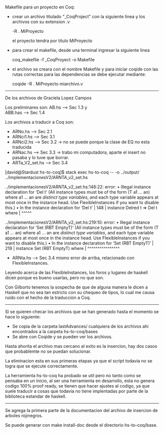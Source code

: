 Makefile para un proyecto en Coq:
- crear un archivo titulado "\_CoqProject" con la siguiente linea y los archivos con su extension .v

   -R . MiProyecto

  el proyecto tendra por titulo MiProyecto
- para crear el makefile, desde una terminal ingresar la siguiente linea

  coq_makefile -f \_CoqProyect -o Makefile

- el archivo se creara con el nombre Makefile y
  para iniciar coqide con las rutas correctas para las dependencias
  se debe ejecutar mediante:

  coqide -R . MiProyecto miarchivo.v

-----------------------------------
De los archivos de Graciela Lopez Campos

Los preliminares son:
AB.hs --> Sec 1.3   y   
ABB.has --> Sec 1.4

Los archivos a traducir a Coq son:
+ ARNo.hs --> Sec 2.1
+ ARNci1.hs --> Sec 3.1
+ ARNci2.hs --> Sec 3.2 -> no se puede porque la clase de EQ no esta traducida
+ ARNac.hs --> Sec 3.3 -> trabo mi computadora, aparte el insert no pasaba y lo tuve que borrar.
+ ARTa_V2_set.hs --> Sec 3.4








[david@Stardust hs-to-coq]$ stack exec hs-to-coq -- -o ../output/ ../implementacionesV2/ARNTA_v2_set.hs

../implementacionesV2/ARNTA_v2_set.hs:148:22: error:
    • Illegal instance declaration for ‘Del t’
        (All instance types must be of the form (T a1 ... an)
         where a1 ... an are *distinct type variables*,
         and each type variable appears at most once in the instance head.
         Use FlexibleInstances if you want to disable this.)
    • In the instance declaration for ‘Del t’
    |
148 | instance Delred t => Del t where
    |                      ^^^^^

../implementacionesV2/ARNTA_v2_set.hs:219:10: error:
    • Illegal instance declaration for ‘Set (RBT EmptyT)’
        (All instance types must be of the form (T a1 ... an)
         where a1 ... an are *distinct type variables*,
         and each type variable appears at most once in the instance head.
         Use FlexibleInstances if you want to disable this.)
    • In the instance declaration for ‘Set (RBT EmptyT)’
    |
219 | instance Set (RBT EmptyT) where
    |          ^^^^^^^^^^^^^^^^

+ ARNta.hs --> Sec 3.4
mismo error de arriba, relacionado con FlexibleInstances.


Leyendo acerca de las FlexibleInstances, los foros y lugares de haskell dicen porque es bueno usarlas, pero no que son.

Con Gilborto tenemos la sospecha de que de alguna manera le dicen a Haskell que no sea tan estricto con su chequeo de tipos, lo cual me causa ruido con el hecho de la traduccion a Coq.


--------------------------------------------------------------------------------

Si se quieren checar los archivos que se han generado hasta el momento se hace lo siguiente:

+ Se copia de la carpeta lastAdvances/ cualquiera de los archivos ahi encontrados a la carpeta hs-to-coq/bases
+ Se abre con Coqide y se pueden ver los archivos.



Hasta ahorita el archivo mas cercano al exito es la insercion, hay dos casos que probablemte no se puedan solucionar.

La eliminacion esta en sus primeras etapas ya que el script todavia no se logra que se ejecute correctamente.


La herramienta hs-to-coq ha probado se util pero no tanto como se pensaba en un inicio, al ser una herramienta en desarrollo,
esta no genera codigo 100% proof ready, se tienen que hacer ajustes al codigo, ya que suele traducir a cosas que todavia no tiene 
implentadas por parte de la biblioteca estandar de haskell.


-------------------------------------------------------------------------------

Se agrega la primera parte de la documentacion del archivo de insercion de arboles rojinegros.

Se puede generar con make install-doc desde el directorio hs-to-coq/base.
